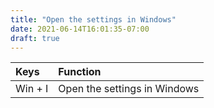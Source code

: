 ```yaml
---
title: "Open the settings in Windows"
date: 2021-06-14T16:01:35-07:00
draft: true
---
```


| Keys                       | Function                                               |
|:---------------------------|:-------------------------------------------------------| 
| Win + I 	                 | Open the settings in Windows                           |

